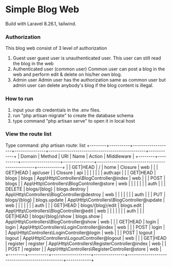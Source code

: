 # Simple Blog Web 
Build with Laravel 8.26.1, tailwind.


### Authorization
This blog web consist of 3 level of authorization
1. Guest user
guest user is unauthenticated user. This user can still read the blog in the web
2. Authenticated user (common user)
Common user can post a blog in the web and perform edit & delete on his/her own blog.
3. Admin user
Admin user has the authorization same as common user but admin user can delete anybody's blog if the blog content is illegal.

### How to run
1. input your db credentials in the .env files.
2. run "php artisan migrate" to create the database schema
3. type command "php artisan serve" to open it in local host

### View the route list
Type command: php artisan route: list
+--------+----------+-------------------+---------------+-----------------------------------------------+------------+
| Domain | Method   | URI               | Name          | Action                                        | Middleware |
+--------+----------+-------------------+---------------+-----------------------------------------------+------------+
|        | GET|HEAD | /                 | home          | Closure                                       | web        |
|        | GET|HEAD | api/user          |               | Closure                                       | api        |
|        |          |                   |               |                                               | auth:api   |
|        | GET|HEAD | blogs             | blogs         | App\Http\Controllers\BlogController@index     | web        |
|        | POST     | blogs             |               | App\Http\Controllers\BlogController@store     | web        |
|        |          |                   |               |                                               | auth       |
|        | DELETE   | blogs/{blog}      | blogs.destroy | App\Http\Controllers\BlogController@destroy   | web        |
|        |          |                   |               |                                               | auth       |
|        | PUT      | blogs/{blog}      | blogs.update  | App\Http\Controllers\BlogController@update    | web        |
|        |          |                   |               |                                               | auth       |
|        | GET|HEAD | blogs/{blog}/edit | blogs.edit    | App\Http\Controllers\BlogController@edit      | web        |
|        |          |                   |               |                                               | auth       |
|        | GET|HEAD | blogs/{blog}/show | blogs.show    | App\Http\Controllers\BlogController@show      | web        |
|        | GET|HEAD | login             | login         | App\Http\Controllers\LoginController@index    | web        |
|        | POST     | login             |               | App\Http\Controllers\LoginController@login    | web        |
|        | POST     | logout            | logout        | App\Http\Controllers\LogoutController@logout  | web        |
|        | GET|HEAD | register          | register      | App\Http\Controllers\RegisterController@index | web        |
|        | POST     | register          |               | App\Http\Controllers\RegisterController@store | web        |
+--------+----------+-------------------+---------------+-----------------------------------------------+------------+